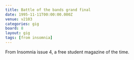 ```yaml
---
title: Battle of the bands grand final
date: 1995-11-11T00:00:00.000Z
venue: v2103
categories: gig
board: 8
layout: gig
tags: [from insomnia]
---
```

From Insomnia issue 4, a free student magazine of the time.